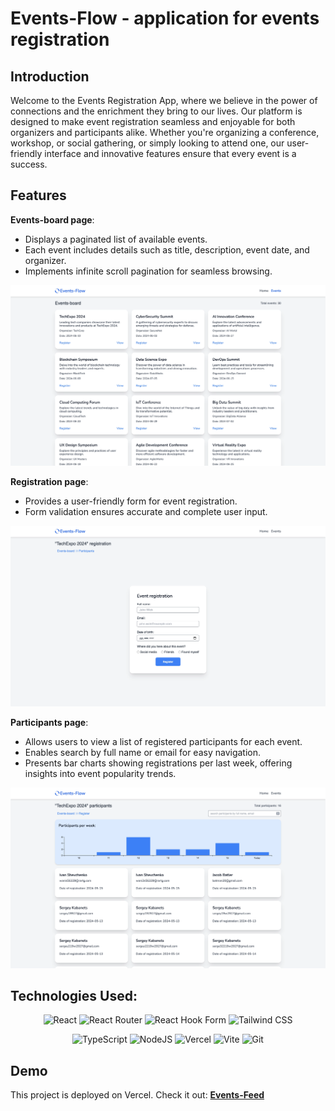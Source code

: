 # Events-Flow - application for events registration

## Introduction

Welcome to the Events Registration App, where we believe in the power of connections and the
enrichment they bring to our lives. Our platform is designed to make event registration seamless and
enjoyable for both organizers and participants alike. Whether you're organizing a conference,
workshop, or social gathering, or simply looking to attend one, our user-friendly interface and
innovative features ensure that every event is a success.

## Features

**Events-board page**:

- Displays a paginated list of available events.
- Each event includes details such as title, description, event date, and organizer.
- Implements infinite scroll pagination for seamless browsing.

![Events-board](./public/images/events-board.webp)

**Registration page**:

- Provides a user-friendly form for event registration.
- Form validation ensures accurate and complete user input.

![Registration](./public/images/registration.webp)

**Participants page**:

- Allows users to view a list of registered participants for each event.
- Enables search by full name or email for easy navigation.
- Presents bar charts showing registrations per last week, offering insights into event popularity
  trends.

![Participants](./public/images/participants.webp)

## Technologies Used:

<div align="center">

![React](https://img.shields.io/badge/react-%2320232a.svg?style=for-the-badge&logo=react&logoColor=%2361DAFB)
![React Router](https://img.shields.io/badge/React_Router-CA4245?style=for-the-badge&logo=react-router&logoColor=white)
![React Hook Form](https://img.shields.io/badge/React%20Hook%20Form-%23EC5990.svg?style=for-the-badge&logo=reacthookform&logoColor=white)
![Tailwind CSS](https://img.shields.io/badge/tailwindcss-%2338B2AC.svg?style=for-the-badge&logo=tailwind-css&logoColor=white)

![TypeScript](https://img.shields.io/badge/typescript-%23007ACC.svg?style=for-the-badge&logo=typescript&logoColor=white)
![NodeJS](https://img.shields.io/badge/node.js-6DA55F?style=for-the-badge&logo=node.js&logoColor=white)
![Vercel](https://img.shields.io/badge/vercel-%23000000.svg?style=for-the-badge&logo=vercel&logoColor=white)
![Vite](https://img.shields.io/badge/vite-%23646CFF.svg?style=for-the-badge&logo=vite&logoColor=white)
![Git](https://img.shields.io/badge/git-%23F05033.svg?style=for-the-badge&logo=git&logoColor=white)

</div>

## Demo

This project is deployed on Vercel. Check it out: [**Events-Feed**](https://events-flow.vercel.app/)
